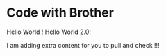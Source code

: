 # Code with Brother

Hello World !
Hello World 2.0!

I am adding extra content for you to pull and check !!!